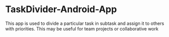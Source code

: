 # TaskDivider-Android-App
This app is used to divide a particular task in subtask and assign it to others with priorities. This may be useful for team projects or collaborative work
